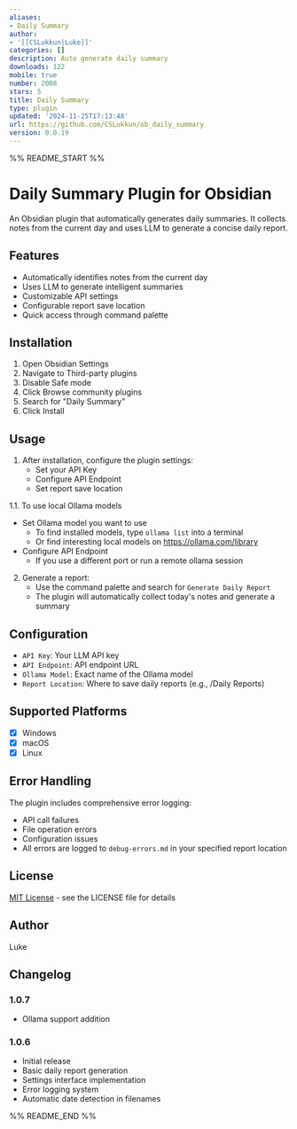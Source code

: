 ```yaml
---
aliases:
- Daily Summary
author:
- '[[CSLukkun|Luke]]'
categories: []
description: Auto generate daily summary
downloads: 122
mobile: true
number: 2008
stars: 5
title: Daily Summary
type: plugin
updated: '2024-11-25T17:13:48'
url: https://github.com/CSLukkun/ob_daily_summary
version: 0.0.19
---
```


%% README_START %%

# Daily Summary Plugin for Obsidian

An Obsidian plugin that automatically generates daily summaries. It collects notes from the current day and uses LLM to generate a concise daily report.

## Features

- Automatically identifies notes from the current day
- Uses LLM to generate intelligent summaries
- Customizable API settings
- Configurable report save location
- Quick access through command palette

## Installation

1. Open Obsidian Settings
2. Navigate to Third-party plugins
3. Disable Safe mode
4. Click Browse community plugins
5. Search for "Daily Summary"
6. Click Install

## Usage

1. After installation, configure the plugin settings:
   - Set your API Key
   - Configure API Endpoint
   - Set report save location

1.1. To use local Ollama models
   - Set Ollama model you want to use
      - To find installed models, type `ollama list` into a terminal
      - Or find interesting local models on https://ollama.com/library
   - Configure API Endpoint
      - If you use a different port or run a remote ollama session

2. Generate a report:
   - Use the command palette and search for `Generate Daily Report`
   - The plugin will automatically collect today's notes and generate a summary

## Configuration

- `API Key`: Your LLM API key
- `API Endpoint`: API endpoint URL
- `Ollama Model`: Exact name of the Ollama model
- `Report Location`: Where to save daily reports (e.g., /Daily Reports)

## Supported Platforms

- [x] Windows
- [x] macOS
- [x] Linux

## Error Handling

The plugin includes comprehensive error logging:
- API call failures
- File operation errors
- Configuration issues
- All errors are logged to `debug-errors.md` in your specified report location

## License

[MIT License](LICENSE) - see the LICENSE file for details

## Author
Luke

## Changelog

### 1.0.7
- Ollama support addition

### 1.0.6
- Initial release
- Basic daily report generation
- Settings interface implementation
- Error logging system
- Automatic date detection in filenames

%% README_END %%